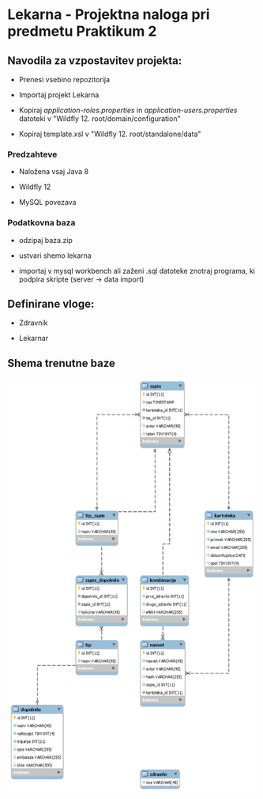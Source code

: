 # Lekarna - Projektna naloga pri predmetu Praktikum 2 


## Navodila za vzpostavitev projekta:
* Prenesi vsebino repozitorija

* Importaj projekt Lekarna

* Kopiraj *application-roles.properties* in *application-users.properties* datoteki v "Wildfly 12. root/domain/configuration"

* Kopiraj template.xsl v "Wildfly 12. root/standalone/data"


### Predzahteve
* Naložena vsaj Java 8

* Wildfly 12

* MySQL povezava

### Podatkovna baza
* odzipaj baza.zip

* ustvari shemo lekarna

* importaj v mysql workbench ali zaženi .sql datoteke znotraj programa, ki podpira skripte (server -> data import)



## Definirane vloge:
* Zdravnik

* Lekarnar


## Shema trenutne baze
![alt text](https://github.com/mesner1/Praktikum/blob/master/Baza.png)


 
